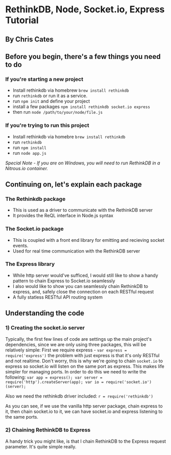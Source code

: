 # RethinkDB, Node, Socket.io, Express Tutorial
## By Chris Cates

## Before you begin, there's a few things you need to do

### If you're starting a new project
- Install rethinkdb via homebrew `brew install rethinkdb`
- run `rethinkdb` or run it as a service.
- run `npm init` and define your project
- install a few packages `npm install rethinkdb socket.io express`
- then run `node /path/to/your/node/file.js`

### If you're trying to run this project
- Install rethinkdb via homebre `brew install rethinkdb`
- run `rethinkdb`
- run `npm install`
- run `node app.js`

*Special Note - If you are on Windows, you will need to run RethinkDB in a Nitrous.io container.*

## Continuing on, let's explain each package

### The Rethinkdb package
- This is used as a driver to communicate with the RethinkDB server
- It provides the ReQL interface in Node.js syntax

### The Socket.io package
- This is coupled with a front end library for emitting and recieving socket events.
- Used for real time communication with the RethinkDB server

### The Express library
- While http server would've sufficed, I would still like to show a handy pattern to chain Express to Socket.io seamlessly
- I also would like to show you can seamlessly chain RethinkDB to express, and, safely close the connection on each RESTful request
- A fully statless RESTful API routing system

## Understanding the code
### 1) Creating the socket.io server
Typically, the first few lines of code are settings up the main project's dependencies, since we are only using three packages,
this will be relatively simple:
First we require express - `var express = require('express')` the problem with just express is that it's only RESTful and not realtime.
Don't worry, this is why we're going to chain `socket.io` to express so socket.io will listen on the same port as express. This makes life simpler for managing ports.
In order to do this we need to write the following:
`var app = express();
var server = require('http').createServer(app);
var io = require('socket.io')(server);`

Also we need the rethinkdb driver included:
`r = require('rethinkdb')`

As you can see, if we use the vanilla http server package, chain express to it, then chain socket.io to it, we can have socket.io and express listening to the same ports.

### 2) Chaining RethinkDB to Express
A handy trick you might like, is that I chain RethinkDB to the Express request parameter. It's quite simple really.
